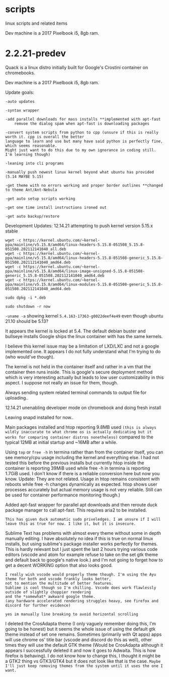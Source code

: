# scripts
linux scripts and related items

Dev machine is a 2017 Pixelbook i5, 8gb ram. 

# 2.2.21-predev
Quack is a linux distro initially built for Google's Crostini container on chromebooks.

Dev machine is a 2017 Pixelbook i5, 8gb ram. 

Update goals:

	
	-auto updates
	
	-syntax wrapper
	
	-add parallel downloads for mass installs **implemented with apt-fast
		remvoe the dialog spam when apt-fast is downloading packages
	
	-convert system scripts from python to cpp (unsure if this is really worth it. cpp is overall the better 
	language to learn and use but many have said python is perfectly fine, which seems reasonable. 
	Might just want to do this due to my own ignorance in coding still. I'm learning though)
	
	-leaning into cli programs
	
	-manually push newest linux kernel beyond what ubuntu has provided (5.14 MAYBE 5.15)
	
	-get theme with no errors working and proper border outlines **changed to theme Ant/Ant-Nebula
	
	-get auto setup scripts working
	
	-get one time install instructions ironed out
	
	-get auto backup/restore
	

Development Updates:
12.14.21 attempting to push kernel version 5.15.x stable
```
wget -c https://kernel.ubuntu.com/~kernel-ppa/mainline/v5.15.8/amd64/linux-headers-5.15.8-051508_5.15.8-051508.202112141040_all.deb
wget -c https://kernel.ubuntu.com/~kernel-ppa/mainline/v5.15.8/amd64/linux-headers-5.15.8-051508-generic_5.15.8-051508.202112141040_amd64.deb
wget -c https://kernel.ubuntu.com/~kernel-ppa/mainline/v5.15.8/amd64/linux-image-unsigned-5.15.8-051508-generic_5.15.8-051508.202112141040_amd64.deb
wget -c https://kernel.ubuntu.com/~kernel-ppa/mainline/v5.15.8/amd64/linux-modules-5.15.8-051508-generic_5.15.8-051508.202112141040_amd64.deb
```
```
sudo dpkg -i *.deb
```
```
sudo shutdown -r now
```
```-uname -a``` showing kernel ```5.4.163-17363-g0022deef4e49``` even though ubuntu 21.10 should be 5.13? 

It appears the kernel is locked at 5.4. The default debian buster and bullseye installs Google ships the linux container with has the same kernels. 

I believe this kernel issue may be a limitation of LXD/LXC and not a google implemented one. It appears I do not fully understand what I'm trying to do (who would've though).

The kernel is not held in the container itself and rather in a vm that the container then runs inside. This is google's secure deployment method which is very interesting actually but leads to low user customizability in this aspect. I suppose not really an issue for them, though.

Always sending system related terminal commands to output file for uploading..

12.14.21 unenabling developer mode on chromebook and doing fresh install

Leaving snapd installed for now..

Main packages installed and htop reporting 9.8MB used ```(this is always wildly inaccurate to what chrome os is actually dedicating but it works for comparing container distros nonetheless)``` compared to the typical 12MB at initial startup and ~16MB after a while. 

Using ```top``` or ```free -h``` in termina rather than from the container itself, you can see memory/cpu usage including the kernel and everything else. I had not tested this before the previous installs but currently htop inside the container is reporting 39MiB used while free -h in termina is reporting 1.7GiB used. I don't know if there is a reliable conversion here but now you know. Update: They are not related. Usage in htop remains consistent with reboots while free -h changes dynamically as expected. htop shows user processes accurately but actual memory usage is not very reliable. Still can be used for container performance monitoring though.)

Added apt-fast wrapper for parallel apt downloads and then reroute duck package manager to call apt-fast. This requires aria2 to be installed.
	
	This has given duck automatic sudo priveledges. I am unsure if I will leave this as true for now. I like it, but it is insecure.

Sublime Text has problems with almost every theme without some in depth manually editing. I have absolutely no idea if this is true on normal linux installs, but using sublime's package installer works perfectly for themes. This is hardly relevant but I just spent the last 2 hours trying various code editors (vscode and atom for example refuse to take on the set gtk theme and default back to google's native look.) and I'm not going to forget how to get a decent WORKING option that also looks good. 

	I really wish vscode would properly theme though. I'm using the Ayu theme for both and vscode frankly looks better, 
	not to mention the multitude of better features.
	Sublime is cool though so I'm chilling. Vscode does work flawlessly outside of slightly choppier rendering 
	and the *somewhat* awkward google theme.
	(any hardware accelerated rendering struggles heavy, see firefox and discord for further evidence)
	
	yes im manually line breaking to avoid horizontal scrolling
	
I deleted the CrosAdapta theme (I only vaguely remember doing this, I'm going to be honest) but it seems the whole issue of using the default gtk theme instead of set one remains. Sometimes (primarily with Qt apps) apps will use chrome os' title bar (vscode and discord do this as well), other times they will use the default GTK theme (Would be CrosAdapta although it appears I successfully deleted it and now it goes to Adwaita. This is how firefox is behaving). I do not know how to change this, I thought it might be a GTK2 thing vs GTK3/GTK4 but it does not look like that is the case. ```Maybe I'll just keep removing themes from the system until it uses the one I want.```
